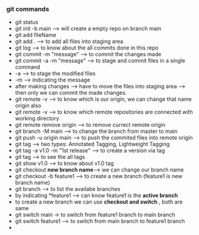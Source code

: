 ### git commands

* git status
* git init -b main --> will create a empty repo on branch main
* git add fileName
* git add . --> to add all files into staging area
* git log --> to know about the all commits done in this repo
* git commit -m "message" --> to commit the changes made
* git commit -a -m "message" --> to stage and commit files in a single command 
* -a --> to stage the modified files 
* -m --> indicating the message
* after making changes --> have to move the files into staging area --> then only we can commit the made changes.
* git remote -v --> to know which is our origin, we can change that name origin also
* git remote -v --> to know which remote repositories are connected with working directory
* git remote remove origin --> to remove currect remote origin
* git branch -M main --> to change the branch from master to main
* git push -u origin main --> to push the commited files into remote origin
* git tag --> two types: Annotated Tagging, Lightweight Tagging
* git tag -a v1.0 -m "1st release" --> to create a version via tag
* git tag --> to see the all tags
* git show v1.0 --> to know about v1.0 tag
* git checkout **new branch name**--> we can change our branch name 
* git checkout -b feature1 --> to create a new branch (feature1 is new branch name)
* git branch --> to list the availabe branches
* by indicating *feature1 --> can know feature1 is the **active branch**
* to create a new branch we can use **checkout and switch** , both are same
* git switch main -> to switch from feature1 branch to main branch
* git switch feature1 --> to switch from main branch to feature1 branch
* 